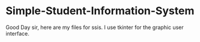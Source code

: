 # Simple-Student-Information-System
Good Day sir, here are my files for ssis. I use tkinter for the graphic user interface.
